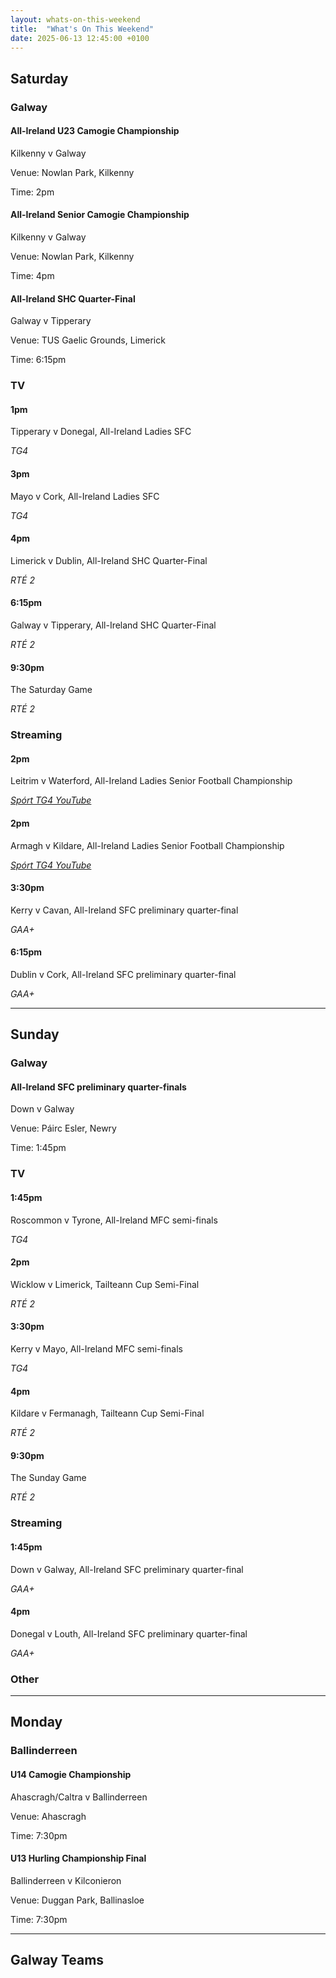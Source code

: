 ```yaml
---
layout: whats-on-this-weekend
title:  "What's On This Weekend"
date: 2025-06-13 12:45:00 +0100
---
```


## Saturday

### Galway

#### All-Ireland U23 Camogie Championship

Kilkenny v Galway

Venue: Nowlan Park, Kilkenny

Time: 2pm

#### All-Ireland Senior Camogie Championship

Kilkenny v Galway

Venue: Nowlan Park, Kilkenny

Time: 4pm

#### All-Ireland SHC Quarter-Final

Galway v Tipperary

Venue: TUS Gaelic Grounds, Limerick

Time: 6:15pm

### TV

#### 1pm

Tipperary v Donegal, All-Ireland Ladies SFC

*TG4*

#### 3pm

Mayo v Cork, All-Ireland Ladies SFC

*TG4*

#### 4pm

Limerick v Dublin, All-Ireland SHC Quarter-Final

*RTÉ 2*

#### 6:15pm

Galway v Tipperary, All-Ireland SHC Quarter-Final

*RTÉ 2*

#### 9:30pm

The Saturday Game

*RTÉ 2*

### Streaming

#### 2pm

Leitrim v Waterford, All-Ireland Ladies Senior Football Championship

[*Spórt TG4 YouTube*](https://www.youtube.com/watch?v=Jlp8rGLNX2I)

#### 2pm

Armagh v Kildare, All-Ireland Ladies Senior Football Championship

[*Spórt TG4 YouTube*](https://www.youtube.com/watch?v=FrmDxGpSy6k)

#### 3:30pm

Kerry v Cavan, All-Ireland SFC preliminary quarter-final

*GAA+*

#### 6:15pm

Dublin v Cork, All-Ireland SFC preliminary quarter-final

*GAA+*

---

## Sunday

### Galway

#### All-Ireland SFC preliminary quarter-finals

Down v Galway

Venue: Páirc Esler, Newry

Time: 1:45pm

### TV

#### 1:45pm

Roscommon v Tyrone, All-Ireland MFC semi-finals

*TG4*

#### 2pm

Wicklow v Limerick, Tailteann Cup Semi-Final

*RTÉ 2*

#### 3:30pm

Kerry v Mayo, All-Ireland MFC semi-finals

*TG4*

#### 4pm

Kildare v Fermanagh, Tailteann Cup Semi-Final

*RTÉ 2*

#### 9:30pm

The Sunday Game

*RTÉ 2*

### Streaming

#### 1:45pm

Down v Galway, All-Ireland SFC preliminary quarter-final

*GAA+*

#### 4pm

Donegal v Louth, All-Ireland SFC preliminary quarter-final

*GAA+*

### Other

---

## Monday

### Ballinderreen

#### U14 Camogie Championship

Ahascragh/Caltra v Ballinderreen

Venue: Ahascragh

Time: 7:30pm

#### U13 Hurling Championship Final

Ballinderreen v Kilconieron

Venue: Duggan Park, Ballinasloe

Time: 7:30pm


---

## Galway Teams